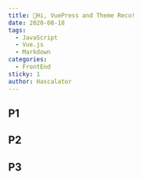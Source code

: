 ```yaml
---
title: 👋Hi, VuePress and Theme Reco!
date: 2020-08-18
tags:
  - JavaScript
  - Vue.js
  - Markdown
categories:
  - FrontEnd
sticky: 1
author: Hascalator
---
```


<ClientOnly>
<ImagesFlexContainer
   imagesPath="/images/posts/20200818/vuepress-hero.png, /images/posts/20200818/vuepress-reco-hero.png"/>
</ClientOnly>
<!-- more -->

## P1

## P2

## P3
